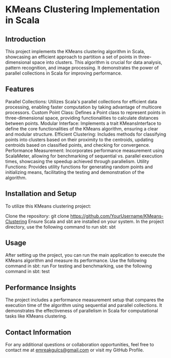 # KMeans Clustering Implementation in Scala
## Introduction
This project implements the KMeans clustering algorithm in Scala, showcasing an efficient approach to partition a set of points in three-dimensional space into clusters. This algorithm is crucial for data analysis, pattern recognition, and image processing. It demonstrates the power of parallel collections in Scala for improving performance.

## Features
Parallel Collections: Utilizes Scala's parallel collections for efficient data processing, enabling faster computation by taking advantage of multicore processors.
Custom Point Class: Defines a Point class to represent points in three-dimensional space, providing functionalities to calculate distances between points.
Modular Interface: Implements a trait KMeansInterface to define the core functionalities of the KMeans algorithm, ensuring a clear and modular structure.
Efficient Clustering: Includes methods for classifying points into clusters based on their proximity to the centroids, updating centroids based on classified points, and checking for convergence.
Performance Measurement: Incorporates performance measurement using ScalaMeter, allowing for benchmarking of sequential vs. parallel execution times, showcasing the speedup achieved through parallelism.
Utility Functions: Provides utility functions for generating random points and initializing means, facilitating the testing and demonstration of the algorithm.

## Installation and Setup
To utilize this KMeans clustering project:

Clone the repository:
  git clone https://github.com/YourUsername/KMeans-Clustering
Ensure Scala and sbt are installed on your system. In the project directory, use the following command to run sbt:
  sbt

## Usage
After setting up the project, you can run the main application to execute the KMeans algorithm and measure its performance. Use the following command in sbt:
  run
For testing and benchmarking, use the following command in sbt:
  test

## Performance Insights
The project includes a performance measurement setup that compares the execution time of the algorithm using sequential and parallel collections. It demonstrates the effectiveness of parallelism in Scala for computational tasks like KMeans clustering.

## Contact Information
For any additional questions or collaboration opportunities, feel free to contact me at emreakgulcs@gmail.com or visit my GitHub Profile.
  


